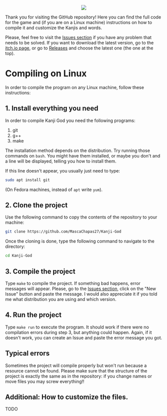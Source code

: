 <p align="center">
  <img align="center" src="https://img.itch.zone/aW1nLzE2MDMyMTUyLnBuZw==/original/j090bt.png">
</p>

Thank you for visiting the GitHub repository! Here you can find the full code for the game and (if you are on a Linux machine) instructions on how to compile it and customize the Kanjis and words.

Please, feel free to visit the [Issues section](https://github.com/MascaChapas27/Kanji-God/issues) if you have any problem that needs to be solved. If you want to download the latest version, go to the [itch.io page](https://mascachapas27.itch.io/kanji-god), or go to [Releases](https://github.com/MascaChapas27/Kanji-God/releases) and choose the latest one (the one at the top).

# Compiling on Linux

In order to compile the program on any Linux machine, follow these instructions:

## 1. Install everything you need

In order to compile Kanji God you need the following programs:

1. git
2. g++
3. make

The installation method depends on the distribution. Try running those commands on `bash`. You might have them installed, or maybe you don't and a line will be displayed, telling you how to install them.

If this line doesn't appear, you usually just need to type:

```bash
sudo apt install git
```
(On Fedora machines, instead of `apt` write `yum`).

## 2. Clone the project

Use the following command to copy the contents of the repository to your machine:

```bash
git clone https://github.com/MascaChapas27/Kanji-God
```

Once the cloning is done, type the following command to navigate to the directory:

```bash
cd Kanji-God
```

## 3. Compile the project

Type `make` to compile the project. If something bad happens, error messages will appear. Please, go to the [Issues section](https://github.com/MascaChapas27/Kanji-God/issues), click on the "New Issue" button and paste the message. I would also appreciate it if you told me what distribution you are using and which version.

## 4. Run the project

Type `make run` to execute the program. It should work if there were no compilation errors during step 3, but anything could happen. Again, if it doesn't work, you can create an Issue and paste the error message you got.

## Typical errors

Sometimes the project will compile properly but won't run because a resource cannot be found. Please make sure that the structure of the project is exactly the same as in the repository: if you change names or move files you may screw everything!!

## Additional: How to customize the files.

TODO
